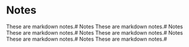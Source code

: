﻿# Notes
These are markdown notes.# Notes
These are markdown notes.# Notes
These are markdown notes.# Notes
These are markdown notes.# Notes
These are markdown notes.# Notes
These are markdown notes.# 
